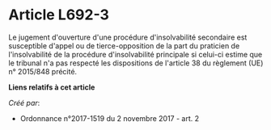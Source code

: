 # Article L692-3

Le jugement d'ouverture d'une procédure d'insolvabilité secondaire est susceptible d'appel ou de tierce-opposition de la part
du praticien de l'insolvabilité de la procédure d'insolvabilité principale si celui-ci estime que le tribunal n'a pas
respecté les dispositions de l'article 38 du règlement (UE) n° 2015/848 précité.

**Liens relatifs à cet article**

_Créé par_:

  - Ordonnance n°2017-1519 du 2 novembre 2017 - art. 2
